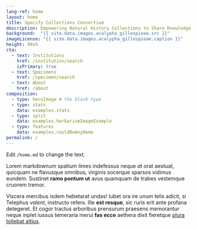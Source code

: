 ```yaml
---
lang-ref: home
layout: home
title: Specify Collections Consortium
description: Empowering Natural History Collections to Share Knowledge Globally
background:  "{{ site.data.images.acalypha_gillespieae.src }}"
imageLicense: "{{ site.data.images.acalypha_gillespieae.caption }}"
height: 90vh
cta:
  - text: Institutions
    href: /institution/search
    isPrimary: true
  - text: Specimens
    href: /specimen/search
  - text: About
    href: /about
composition:
  - type: heroImage # the block type
  - type: stats
    data: examples.stats
  - type: split
    data: examples.herbariumImageExample
  - type: features
    data: examples.couldBeAnyName
permalink: /
---
```


Edit `/home.md` to change the text.

Lorem markdownum spatium limes indefessus neque *at* orat aestuat, quicquam ne
flavusque omnibus, virginis socerque sparsos vidimus eundem. Sustinet **ramo
pontum ut** avus quamquam de trabes vestemque cruorem tremor.

Viscera mercibus isdem hebetarat undas! Iubet ora ire unum telis adicit, si
Telephus *valent*, instructo refers. Ille **est resque**, sic ruris erit ante
profana detegeret. Et cogor tractus arboribus prensurum praesens memorantur
neque inplet iussus temeraria merui **fas ecce** aethera dixit fieretque [plura
tollebat altius](http://virgineusque.net/est.html).
